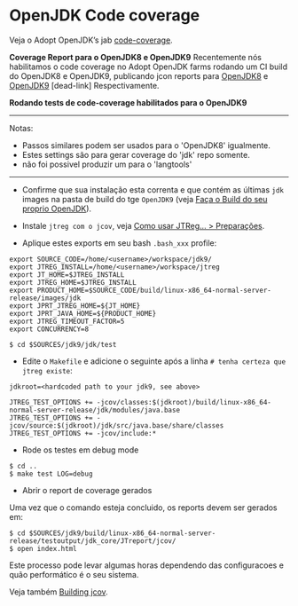 # OpenJDK Code coverage

Veja o Adopt OpenJDK’s jab [code-coverage](https://web.archive.org/web/20170401123125/https://java.net/projects/adoptopenjdk/pages/Codecoverage).

**Coverage Report para o OpenJDK8 e OpenJDK9**
Recentemente nós habilitamos o code coverage no Adopt OpenJDK farms rodando um CI build do OpenJDK8 e OpenJDK9, publicando jcon reports para [OpenJDK8](https://adopt-openjdk.ci.cloudbees.com/view/OpenJDK/job/openjdk-1.8-linux-x86_64/ws/testoutput/jdk_core/JTreport/jcov/index.html) e [OpenJDK9](https://adopt-openjdk.ci.cloudbees.com/view/OpenJDK/job/openjdk-1.9-linux-x86_64/ws/testoutput/jdk_core/JTreport/jcov/index.html) [dead-link] Respectivamente.

**Rodando tests de code-coverage habilitados para o OpenJDK9**

---
Notas:
* Passos similares podem ser usados para o 'OpenJDK8' igualmente.
* Estes settings são para gerar coverage do 'jdk' repo somente.
* não foi possivel produzir um para o 'langtools'
---
* Confirme que sua instalação esta correnta e que contém as últimas ```jdk``` images na pasta de build do tge ```OpenJDK9``` (veja [Faça o Build do seu proprio OpenJDK](binaries/build_your_own_openjdk.md)).

* Instale ```jtreg com o jcov```, veja [Como usar JTReg... > Preparações](advanced-steps/preparations.md).

* Aplique estes exports em seu bash ```.bash_xxx``` profile:

```
export SOURCE_CODE=/home/<username>/workspace/jdk9/
export JTREG_INSTALL=/home/<username>/workspace/jtreg
export JT_HOME=$JTREG_INSTALL
export JTREG_HOME=$JTREG_INSTALL
export PRODUCT_HOME=$SOURCE_CODE/build/linux-x86_64-normal-server-release/images/jdk 
export JPRT_JTREG_HOME=${JT_HOME}
export JPRT_JAVA_HOME=${PRODUCT_HOME}
export JTREG_TIMEOUT_FACTOR=5
export CONCURRENCY=8
```
```
$ cd $SOURCES/jdk9/jdk/test
```

* Edite o ```Makefile``` e adicione o seguinte após a linha  ```# tenha certeza que jtreg existe```:

```
jdkroot=<hardcoded path to your jdk9, see above>

JTREG_TEST_OPTIONS += -jcov/classes:$(jdkroot)/build/linux-x86_64-normal-server-release/jdk/modules/java.base
JTREG_TEST_OPTIONS += -jcov/source:$(jdkroot)/jdk/src/java.base/share/classes
JTREG_TEST_OPTIONS += -jcov/include:*
```

* Rode os testes em debug mode
```
$ cd ..
$ make test LOG=debug
```

* Abrir o report de coverage gerados

Uma vez que o comando esteja concluido, os reports devem ser gerados em:

```
$ cd $SOURCES/jdk9/build/linux-x86_64-normal-server-release/testoutput/jdk_core/JTreport/jcov/
$ open index.html
```

Este processo pode levar algumas horas dependendo das configuracoes e quão performático é o seu sistema.

Veja também [Building jcov](building_jcov.md).